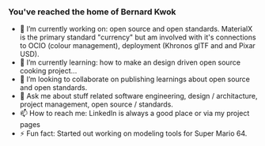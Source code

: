 ### You've reached the home of Bernard Kwok

- 🔭 I’m currently working on: open source and open standards. MaterialX is the primary standard "currency" but am involved with it's
connections to OCIO (colour management), deployment (Khronos glTF and and Pixar USD).    
- 🌱 I’m currently learning: how to make an design driven open source cooking project...
- 👯 I’m looking to collaborate on publishing learnings about open source and open standards.
- 💬 Ask me about stuff related software engineering, design / architacture, project management, open source / standards. 
- 📫 How to reach me: LinkedIn is always a good place or via my project pages
- ⚡ Fun fact: Started out working on modeling tools for Super Mario 64.
